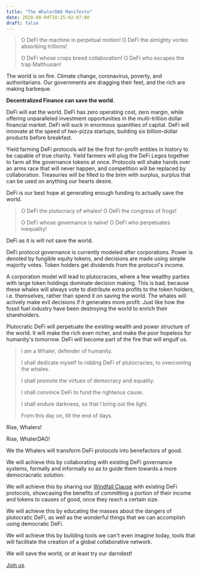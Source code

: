 ```yaml
---
title: "The WhalerDAO Manifesto"
date: 2020-08-04T18:25:02-07:00
draft: false
---
```


> O DeFi the machine in perpetual motion! O DeFi the almighty vortex absorbing trillions!
>
> O DeFi whose crops breed collaboration! O DeFi who escapes the trap Malthusian!

The world is on fire. Climate change, coronavirus, poverty, and authoritarians. Our governments are dragging their feet, and the rich are making barbeque.

**Decentralized Finance can save the world**.

DeFi will eat the world. DeFi has zero operating cost, zero margin, while offering unparalleled investment opportunities in the multi-trillion dollar financial market. DeFi will suck in enormous quantities of capital. DeFi will innovate at the speed of two-pizza startups, building six billion-dollar products before breakfast.

Yield farming DeFi protocols will be the first for-profit entities in history to be capable of true charity. Yield farmers will plug the DeFi Legos together to farm all the governance tokens at once. Protocols will shake hands over an arms race that will never happen, and competition will be replaced by collaboration. Treasuries will be filled to the brim with surplus, surplus that can be used on anything our hearts desire.

DeFi is our best hope at generating enough funding to actually save the world.

> O DeFi the plutocracy of whales! O DeFi the congress of frogs!
>
> O DeFi whose governance is naïve! O DeFi who perpetuates inequality!

DeFi as it is will not save the world.

DeFi protocol governance is currently modeled after corporations. Power is denoted by fungible equity tokens, and decisions are made using simple majority votes. Token holders get dividends from the protocol's income.

A corporation model will lead to plutocracies, where a few wealthy parties with large token holdings dominate decision making. This is bad, because these whales will always vote to distribute extra profits to the token holders, i.e. themselves, rather than spend it on saving the world. The whales will actively make evil decisions if it generates more profit. Just like how the fossil fuel industry have been destroying the world to enrich their shareholders.

Plutocratic DeFi will perpetuate the existing wealth and power structure of the world. It will make the rich even richer, and make the poor hopeless for humanity's tomorrow. DeFi will become part of the fire that will engulf us.

> I am a Whaler, defender of humanity.
>
> I shall dedicate myself to ridding DeFi of plutocracies, to overcoming the whales.
>
> I shall promote the virtues of democracy and equality.
>
> I shall convince DeFi to fund the righteous cause.
>
> I shall endure darkness, so that I bring out the light.
>
> From this day on, till the end of days.

Rise, Whalers!

Rise, WhalerDAO!

We the Whalers will transform DeFi protocols into benefactors of good.

We will achieve this by collaborating with existing DeFi governance systems, formally and informally so as to guide them towards a more democracratic solution.

We will achieve this by sharing our [Windfall Clause](https://www.fhi.ox.ac.uk/windfallclause/) with existing DeFi protocols, showcasing the benefits of committing  a portion of their income and tokens to causes of good, once they reach a certain size.

We will achieve this by educating the masses about the dangers of plutocratic DeFi, as well as the wonderful things that we can accomplish using democratic DeFi.

We will achieve this by building tools we can't even imagine today, tools that will facilitate the creation of a global collaborative network.

We will save the world, or at least try our darndest! 

[Join us](https://discord.gg/CHxxasF).
